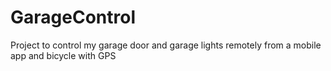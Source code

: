 # GarageControl
Project to control my garage door and garage lights remotely from a mobile app and bicycle with GPS
